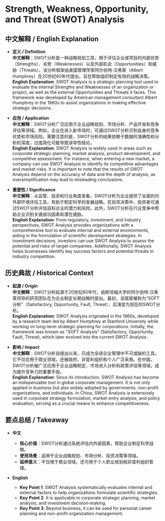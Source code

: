 # Strength, Weakness, Opportunity, and Threat (SWOT) Analysis

## 中文解释 / English Explanation

* **定义 / Definition**  
  **中文解释**：SWOT分析是一种战略规划工具，用于评估企业或项目的内部优势（Strengths）、劣势（Weaknesses）以及外部机会（Opportunities）和威胁（Threats）。该分析框架由美国管理学家阿尔伯特·汉弗莱（Albert Humphrey）在20世纪60年代提出，旨在帮助组织制定有效的战略决策。  
  **English Explanation**: SWOT Analysis is a strategic planning tool used to evaluate the internal Strengths and Weaknesses of an organization or project, as well as the external Opportunities and Threats it faces. This framework was developed by American management consultant Albert Humphrey in the 1960s to assist organizations in making effective strategic decisions.

* **应用 / Application**  
  **中文解释**：SWOT分析广泛应用于企业战略规划、市场分析、产品开发和竞争评估等领域。例如，企业在进入新市场时，可通过SWOT分析识别自身的竞争优势和市场风险。需要注意的是，SWOT分析的结果依赖于数据的准确性和分析的深度，过度简化可能导致误导性结论。  
  **English Explanation**: SWOT Analysis is widely used in areas such as corporate strategic planning, market analysis, product development, and competitive assessment. For instance, when entering a new market, a company can use SWOT Analysis to identify its competitive advantages and market risks. It is important to note that the results of SWOT Analysis depend on the accuracy of data and the depth of analysis, as oversimplification may lead to misleading conclusions.

* **重要性 / Significance**  
  **中文解释**：从监管、投资和行业角度来看，SWOT分析为企业提供了全面的内外部环境评估工具，有助于制定科学的发展战略。在投资决策中，投资者可通过SWOT分析评估目标企业的潜力和风险。此外，SWOT分析在行业竞争中帮助企业识别关键成功因素和潜在威胁。  
  **English Explanation**: From regulatory, investment, and industry perspectives, SWOT Analysis provides organizations with a comprehensive tool to evaluate internal and external environments, aiding in the formulation of scientific development strategies. In investment decisions, investors can use SWOT Analysis to assess the potential and risks of target companies. Additionally, SWOT Analysis helps businesses identify key success factors and potential threats in industry competition.

## 历史典故 / Historical Context

* **起源 / Origin**  
  **中文解释**：SWOT分析起源于20世纪60年代，由斯坦福大学的阿尔伯特·汉弗莱领导的研究团队在为企业制定长期战略时提出。最初，该框架被称为“SOFT分析”（Satisfactory, Opportunity, Fault, Threat），后演变为现在的SWOT分析。  
  **English Explanation**: SWOT Analysis originated in the 1960s, developed by a research team led by Albert Humphrey at Stanford University while working on long-term strategic planning for corporations. Initially, the framework was known as "SOFT Analysis" (Satisfactory, Opportunity, Fault, Threat), which later evolved into the current SWOT Analysis.

* **影响 / Impact**  
  **中文解释**：SWOT分析自提出以来，已成为全球企业管理中不可或缺的工具。它不仅应用于商业领域，还被政府、非营利组织和个人广泛采用。在中国，SWOT分析被广泛应用于企业战略制定、市场进入分析和政策评估等领域，成为提升竞争力的重要手段。  
  **English Explanation**: Since its introduction, SWOT Analysis has become an indispensable tool in global corporate management. It is not only applied in business but also widely adopted by governments, non-profit organizations, and individuals. In China, SWOT Analysis is extensively used in corporate strategy formulation, market entry analysis, and policy evaluation, serving as a crucial means to enhance competitiveness.

## 要点总结 / Takeaway

* **中文**  
  - **核心价值**：SWOT分析通过系统评估内外部因素，帮助企业制定科学战略。  
  - **使用场景**：适用于企业战略规划、市场分析、投资决策等领域。  
  - **延伸意义**：不仅限于商业领域，还可用于个人职业规划和非营利组织管理。

* **English**  
  - **Key Point 1**: SWOT Analysis systematically evaluates internal and external factors to help organizations formulate scientific strategies.  
  - **Key Point 2**: It is applicable in corporate strategic planning, market analysis, and investment decision-making.  
  - **Key Point 3**: Beyond business, it can be used for personal career planning and non-profit organization management.